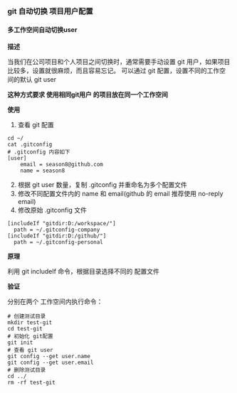 ### git 自动切换 项目用户配置

#### 多工作空间自动切换user
**描述**

当我们在公司项目和个人项目之间切换时，通常需要手动设置 git 用户，如果项目比较多，设置就很麻烦，而且容易忘记。
可以通过 git 配置，设置不同的工作空间的默认 git user

**这种方式要求 使用相同git用户 的项目放在同一个工作空间**

**使用**
1. 查看 git 配置
```shell
cd ~/
cat .gitconfig
# .gitconfig 内容如下
[user]
	email = season8@github.com
	name = season8
```
2. 根据 git user 数量，复制 .gitconfig 并重命名为多个配置文件
3. 修改不同配置文件内的 name 和 email(github 的 email 推荐使用 no-reply email)
4. 修改原始 .gitconfig 文件
```shell
[includeIf "gitdir:D:/workspace/"]
  path = ~/.gitconfig-company
[includeIf "gitdir:D:/github/"]
  path = ~/.gitconfig-personal
```

**原理**

利用 git includeIf 命令，根据目录选择不同的 配置文件

**验证**

分别在两个 工作空间内执行命令：
```shell
# 创建测试目录
mkdir test-git
cd test-git
# 初始化 git配置
git init
# 查看 git user
git config --get user.name
git config --get user.email
# 删除测试目录
cd ../
rm -rf test-git
```